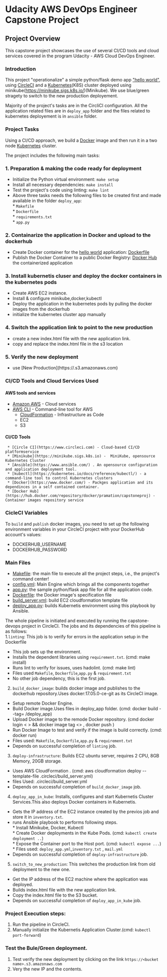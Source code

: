 # Udacity AWS DevOps Engineer Capstone Project


## Project Overview

This capstone project showcases the use of several CI/CD tools and cloud services covered in the program Udacity - AWS Cloud DevOps Engineer.

### Introduction

This project "operationalize" a simple python/flask
demo app ["hello world"](./deploy_app/app.py), using [CircleCI](https://www.circleci.com) and
 a [Kubernetes](https://kubernetes.io/)(K8S) cluster deployed using minikube(https://minikube.sigs.k8s.io/)(Minikube).
 We use blue/green stragety to switch to the new production deployement.

Majority of the project's tasks are in the CircliCI configuration. All the application related files are in `deploy_app` folder and 
the files related to kubernetes deployement is in `ansible` folder.


### Project Tasks

Using a CI/CD approach, we build a [Docker](https://www.docker.com/resources/what-container) image and then run it in a two node [Kubernetes](https://kubernetes.io/) cluster.

The project includes the following main tasks:
### 1. Preparation & making the code ready for deployment
* Initialize the Python virtual environment:  `make setup`
* Install all necessary dependencies:  `make install`
* Test the project's code using linting:  `make lint`
* Above three tasks needs the following files to be created first and made available in the folder `deploy_app`:  
               * `Makefile`   
               * `Dockerfile`  
               * `requirements.txt`  
               * `app.py`  
### 2. Containarize the application  in Docker and upload to the dockerhub         
* Create Docker container for the [hello world](/deploy_app/app.py) application: [Dockerfile](deploy_app/Dockerfile)
* Publish the Docker Container to a public Docker Registry:
 [Docker Hub](https://hub.docker.com/repository/docker/pramation/capstoneproj) the containerized application
### 3. Install kubernetis cluser and deploy the docker containers in the kubernetes pods 
* Create AWS EC2 instance.
* Install & configure minikube,docker,kubectl
* Deploy the application in the kubernetes pods by pulling the docker images from the dockerhub
* initialize the kubernetes cluster app manually
### 4. Switch the application link to point to the new production
* create a new index.html file with the new application link.
* copy and replace the index.html file in the s3 location
### 5. Verify the new deployment
* use [New Production](https://<bucket name>.s3.amazonaws.com)

### CI/CD Tools and Cloud Services Used
  #### AWS tools and services
* [Amazon AWS](https://aws.amazon.com/) - Cloud services      
 * [AWS CLI](https://aws.amazon.com/cli/) - Command-line tool for AWS   
     * [CloudFormation](https://aws.amazon.com/cloudformation/) - Infrastructure as Code  
     * EC2  
     * S3  
     
     
     
  #### CI/CD Tools
     * [Circle CI](https://www.circleci.com) - Cloud-based CI/CD platformservice
     * [Minikube](https://minikube.sigs.k8s.io) -  MiniKube, opensource Kubernetes Cluster
     * [Ansible](https://www.ansible.com/) . An opensource configuration and application deployment tool.
     * [kubectl](https://kubernetes.io/docs/reference/kubectl/) - a command-line tool to control Kubernetes clusters
     * [Docker](https://www.docker.com/) - Packges application and its dependinces in a self contained container.
     * [Docker Hub](https://hub.docker.com/repository/docker/pramation/capstoneproj) - Container images repository service

### CicleCI Variables

  To `build` and `publish` docker images, you need to set up the following environment
  variables in your CircleCI project with your DockerHub account's values:

* DOCKERHUB_USERNAME
* DOCKERHUB_PASSWORD
  
### Main Files

* [Makefile](./deploy_app/Makefile): the main file to execute all the project steps, i.e., the project's command center!
* [config.yml](.circleci/config.yml): Main Engine which brings all the components together
* [app.py](./deploy_app/app.py): the sample python/flask app file for all the application code.
* [Dockerfile](./hello_app/Dockerfile): the Docker image's specification file
* [build_server.yml](.circleci/build_server.yml): build EC2 cloudformation template file
* [deploy_app.py](./circleci/ansible/deploy_app.yml): builds Kubernetis environment using this playbook by Ansible.

The whole pipeline is initiated and executed by running the capstone-devops project in CircleCI.  The jobs and its dependencies of this pipeline is as follows:  
1.`linting`: This job is to verify for errors in the application setup in the Dockerfile  
* This job sets up the environment.  
* Installs the dependent libraries using `requirement.txt`. (cmd: make install)  
* Runs lint to verify for issues, uses hadolint. (cmd: make lint)  
* Files used `Makefile`, `Dockerfile`,`app.py` & `requirement.txt`  
* No other job dependency, this is the first job.  
2. `build_docker_image`: builds docker image and publishes to the dockerhub repository.Uses docker:17.05.0-ce-git as its CircleCI image.  
* Setup remote Docker Engine.  
* Build Docker image.Uses files in deploy_app folder. (cmd: docker build --tag=<tag> <path>/deploy_app)  
* Upload Docker image to the remode Docker repository. (cmd docker login <  > && docker image tag <> , docker push )  
* Run Docker Image to test and verify if the image is build correctly. (cmd: docker run)  
* Files used: `Makefile`, `Dockerfile`,`app.py` & `requirement.txt`  
* Depends on successful completion of `linting` job.  
3. `deploy-infrastructure`: Builds EC2 ubuntu server, requires 2 CPU, 8GB Memory, 20GB storage.  
* Uses AWS CloudFormation . (cmd: aws cloudformation deploy --template-file .circleci/build_server.yml)  
* files Used: .circleci/build_server.yml  
* Depends on successful completion of `build_docker_image` job.  
4. `deploy_app_in_kube`: Installs, configures and start Kubernetis Cluster Services.This also deploys Docker containers in Kubernetis.  
 * Gets the IP address of the EC2 instance created by the previos job and store it in `inventory.txt`.  
 * runs Ansible playbook to performs following steps.  
        * Install Minikube, Docker, Kubectl  
        * Create Docker deployments in the Kube Pods. (cmd: `kubectl create deployment ..`)  
        * Expose the Container port to the Host port. (cmd: `kubectl expose ...`)  
        * Files used: `deploy_app.yml`,`inventory.txt` , `mail.yml`  
  * Depends on successful completion of `deploy-infrastructure` job.  
 5. `switch_to_new_production`: This switches the production link from old deployment to the new one.  
 * Get the IP address of the EC2 machine where the application was deployed.  
 * Builds index.html file with the new application link.  
 * Copy the index.html file to the S3 bucket.  
 * Depends on successful completion of `deploy_app_in_kube` job.  
  
### Project Execution steps:  
   1. Run the pipeline in CircleCI.  
   2. Manually initialize the Kubernetis Application Cluster.(cmd: `kubectl port-forward`)  
### Test the Bule/Green deployment.  
   1. Test verify the new deployment by clicking on the link `https://<bucket name>.s3.amazonaws.com`  
   2. Very the new IP and the contents.  
    
 
